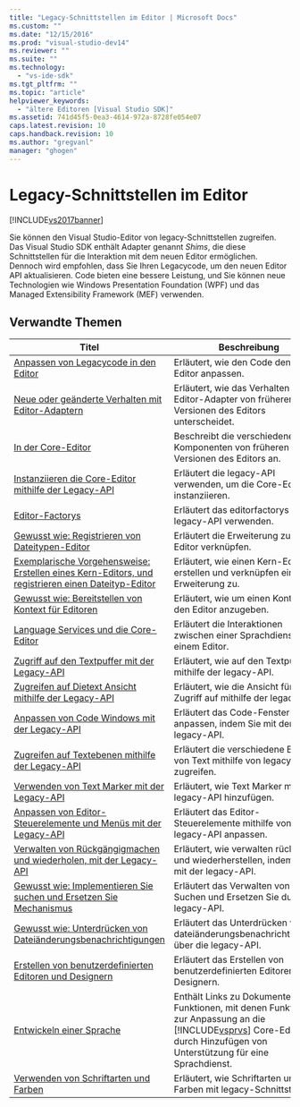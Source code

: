 ```yaml
---
title: "Legacy-Schnittstellen im Editor | Microsoft Docs"
ms.custom: ""
ms.date: "12/15/2016"
ms.prod: "visual-studio-dev14"
ms.reviewer: ""
ms.suite: ""
ms.technology: 
  - "vs-ide-sdk"
ms.tgt_pltfrm: ""
ms.topic: "article"
helpviewer_keywords: 
  - "ältere Editoren [Visual Studio SDK]"
ms.assetid: 741d45f5-0ea3-4614-972a-8728fe054e07
caps.latest.revision: 10
caps.handback.revision: 10
ms.author: "gregvanl"
manager: "ghogen"
---
```

# Legacy-Schnittstellen im Editor
[!INCLUDE[vs2017banner](../code-quality/includes/vs2017banner.md)]

Sie können den Visual Studio\-Editor von legacy\-Schnittstellen zugreifen. Das Visual Studio SDK enthält Adapter genannt *Shims*, die diese Schnittstellen für die Interaktion mit dem neuen Editor ermöglichen. Dennoch wird empfohlen, dass Sie Ihren Legacycode, um den neuen Editor API aktualisieren. Code bieten eine bessere Leistung, und Sie können neue Technologien wie Windows Presentation Foundation \(WPF\) und das Managed Extensibility Framework \(MEF\) verwenden.  
  
## Verwandte Themen  
  
|Titel|Beschreibung|  
|-----------|------------------|  
|[Anpassen von Legacycode in den Editor](../extensibility/adapting-legacy-code-to-the-editor.md)|Erläutert, wie den Code den neuen Editor anpassen.|  
|[Neue oder geänderte Verhalten mit Editor\-Adaptern](../extensibility/new-or-changed-behavior-with-editor-adapters.md)|Erläutert, wie das Verhalten der Editor\-Adapter von früheren Versionen des Editors unterscheidet.|  
|[In der Core\-Editor](../extensibility/inside-the-core-editor.md)|Beschreibt die verschiedenen Komponenten von früheren Versionen des Editors an.|  
|[Instanziieren die Core\-Editor mithilfe der Legacy\-API](../extensibility/instantiating-the-core-editor-by-using-the-legacy-api.md)|Erläutert die legacy\-API verwenden, um die Core\-Editor zu instanziieren.|  
|[Editor\-Factorys](../extensibility/editor-factories.md)|Erläutert das editorfactorys mit legacy\-API verwenden.|  
|[Gewusst wie: Registrieren von Dateitypen\-Editor](../extensibility/how-to-register-editor-file-types.md)|Erläutert die Erweiterung zum Editor verknüpfen.|  
|[Exemplarische Vorgehensweise: Erstellen eines Kern\-Editors, und registrieren einen Dateityp\-Editor](../extensibility/walkthrough-creating-a-core-editor-and-registering-an-editor-file-type.md)|Erläutert, wie einen Kern\-Editor erstellen und verknüpfen eine Erweiterung zu.|  
|[Gewusst wie: Bereitstellen von Kontext für Editoren](../extensibility/how-to-provide-context-for-editors.md)|Erläutert, wie um einen Kontext für den Editor anzugeben.|  
|[Language Services und die Core\-Editor](../extensibility/language-services-and-the-core-editor.md)|Erläutert die Interaktionen zwischen einer Sprachdienst und einem Editor.|  
|[Zugriff auf den Textpuffer mit der Legacy\-API](../extensibility/accessing-the-text-buffer-by-using-the-legacy-api.md)|Erläutert, wie auf den Textpuffer mithilfe der legacy\-API.|  
|[Zugreifen auf Dietext Ansicht mithilfe der Legacy\-API](../extensibility/accessing-thetext-view-by-using-the-legacy-api.md)|Erläutert, wie die Ansicht für den Zugriff auf mithilfe der legacy\-API.|  
|[Anpassen von Code Windows mit der Legacy\-API](../extensibility/customizing-code-windows-by-using-the-legacy-api.md)|Erläutert das Code\-Fenster anpassen, indem Sie mit der legacy\-API.|  
|[Zugreifen auf Textebenen mithilfe der Legacy\-API](../extensibility/accessing-text-layers-by-using-the-legacy-api.md)|Erläutert die verschiedene Ebenen von Text mithilfe von legacy\-API zugreifen.|  
|[Verwenden von Text Marker mit der Legacy\-API](../extensibility/using-text-markers-with-the-legacy-api.md)|Erläutert, wie Text Marker mit legacy\-API hinzufügen.|  
|[Anpassen von Editor\-Steuerelemente und Menüs mit der Legacy\-API](../extensibility/customizing-editor-controls-and-menus-by-using-the-legacy-api.md)|Erläutert das Editor\-Steuerelemente mithilfe von legacy\-API anpassen.|  
|[Verwalten von Rückgängigmachen und wiederholen, mit der Legacy\-API](../extensibility/managing-undo-and-redo-by-using-the-legacy-api.md)|Erläutert, wie verwalten rückgängig und wiederherstellen, indem Sie mit der legacy\-API.|  
|[Gewusst wie: Implementieren Sie suchen und Ersetzen Sie Mechanismus](../extensibility/how-to-implement-the-find-and-replace-mechanism.md)|Erläutert das Verwalten von Suchen und Ersetzen Sie durch die legacy\-API.|  
|[Gewusst wie: Unterdrücken von Dateiänderungsbenachrichtigungen](../extensibility/how-to-suppress-file-change-notifications.md)|Erläutert das Unterdrücken von dateiänderungsbenachrichtigungen über die legacy\-API.|  
|[Erstellen von benutzerdefinierten Editoren und Designern](../extensibility/creating-custom-editors-and-designers.md)|Erläutert das Erstellen von benutzerdefinierten Editoren und Designern.|  
|[Entwickeln einer Sprache](../extensibility/internals/developing-a-legacy-language-service.md)|Enthält Links zu Dokumenten über Funktionen, mit denen Funktionen zur Anpassung an die [!INCLUDE[vsprvs](../code-quality/includes/vsprvs_md.md)] Core\-Editor durch Hinzufügen von Unterstützung für eine Sprachdienst.|  
|[Verwenden von Schriftarten und Farben](../extensibility/using-fonts-and-colors.md)|Erläutert, wie Schriftarten und Farben mit legacy\-Schnittstellen.|